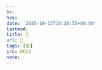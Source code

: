 ```yaml
---
bc:
hex:
date: '2025-10-13T10:26:55+08:00'
lastmod:
title: 􀶨
url: 􀶨
tags: [皮]
src: DCCV
note:
---
```

